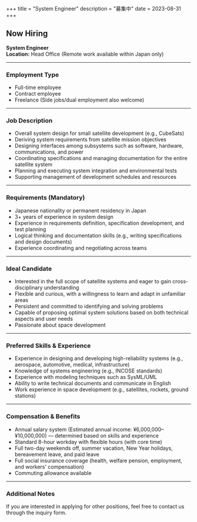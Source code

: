 +++
title = "System Engineer"
description = "募集中"
date = 2023-08-31
+++

## Now Hiring  
**System Engineer**  
**Location:** Head Office (Remote work available within Japan only)

---

### Employment Type  
- Full-time employee  
- Contract employee  
- Freelance (Side jobs/dual employment also welcome)

---

### Job Description  
- Overall system design for small satellite development (e.g., CubeSats)  
- Deriving system requirements from satellite mission objectives  
- Designing interfaces among subsystems such as software, hardware, communications, and power  
- Coordinating specifications and managing documentation for the entire satellite system  
- Planning and executing system integration and environmental tests  
- Supporting management of development schedules and resources

---

### Requirements (Mandatory)  
- Japanese nationality or permanent residency in Japan  
- 3+ years of experience in system design  
- Experience in requirements definition, specification development, and test planning  
- Logical thinking and documentation skills (e.g., writing specifications and design documents)  
- Experience coordinating and negotiating across teams

---

### Ideal Candidate  
- Interested in the full scope of satellite systems and eager to gain cross-disciplinary understanding  
- Flexible and curious, with a willingness to learn and adapt in unfamiliar areas  
- Persistent and committed to identifying and solving problems  
- Capable of proposing optimal system solutions based on both technical aspects and user needs  
- Passionate about space development

---

### Preferred Skills & Experience  
- Experience in designing and developing high-reliability systems (e.g., aerospace, automotive, medical, infrastructure)  
- Knowledge of systems engineering (e.g., INCOSE standards)  
- Experience with modeling techniques such as SysML/UML  
- Ability to write technical documents and communicate in English  
- Work experience in space development (e.g., satellites, rockets, ground stations)

---

### Compensation & Benefits  
- Annual salary system (Estimated annual income: ¥6,000,000–¥10,000,000) — determined based on skills and experience  
- Standard 8-hour workday with flexible hours (with core time)  
- Full two-day weekends off, summer vacation, New Year holidays, bereavement leave, and paid leave  
- Full social insurance coverage (health, welfare pension, employment, and workers' compensation)  
- Commuting allowance available

---

### Additional Notes  
If you are interested in applying for other positions, feel free to contact us through the inquiry form.
